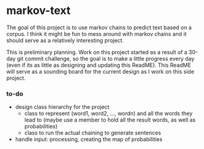 # markov-text

The goal of this project is to use markov chains to predict text based on a corpus. I think it might be fun to mess around with markov chains and it should serve as a relatively interesting project. 

This is preliminary planning. Work on this project started as a result of a 30-day git commit challenge, so the goal is to make a little progress every day (even if its as little as designing and updating this ReadME). This ReadME will serve as a sounding board for the current design as I work on this side project. 
### to-do
- design class hierarchy for the project
   - class to represent  (word1, word2, ..., wordn) and all the words they lead to (maybe use a member to hold all the result words, as well as probabilities)
   - class to run the actual chaining to generate sentences
- handle input: processing, creating the map of probabilities
